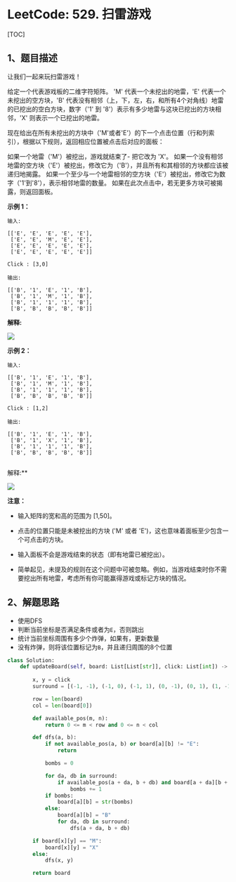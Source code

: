 # LeetCode: 529. 扫雷游戏

[TOC]

## 1、题目描述

让我们一起来玩扫雷游戏！

给定一个代表游戏板的二维字符矩阵。 'M' 代表一个未挖出的地雷，'E' 代表一个未挖出的空方块，'B' 代表没有相邻（上，下，左，右，和所有4个对角线）地雷的已挖出的空白方块，数字（'1' 到 '8'）表示有多少地雷与这块已挖出的方块相邻，'X' 则表示一个已挖出的地雷。

现在给出在所有未挖出的方块中（'M'或者'E'）的下一个点击位置（行和列索引），根据以下规则，返回相应位置被点击后对应的面板：

如果一个地雷（'M'）被挖出，游戏就结束了- 把它改为 'X'。
如果一个没有相邻地雷的空方块（'E'）被挖出，修改它为（'B'），并且所有和其相邻的方块都应该被递归地揭露。
如果一个至少与一个地雷相邻的空方块（'E'）被挖出，修改它为数字（'1'到'8'），表示相邻地雷的数量。
如果在此次点击中，若无更多方块可被揭露，则返回面板。

**示例 1：**

```
输入: 

[['E', 'E', 'E', 'E', 'E'],
 ['E', 'E', 'M', 'E', 'E'],
 ['E', 'E', 'E', 'E', 'E'],
 ['E', 'E', 'E', 'E', 'E']]

Click : [3,0]

输出: 

[['B', '1', 'E', '1', 'B'],
 ['B', '1', 'M', '1', 'B'],
 ['B', '1', '1', '1', 'B'],
 ['B', 'B', 'B', 'B', 'B']]
```

**解释:**

![](https://assets.leetcode-cn.com/aliyun-lc-upload/uploads/2018/10/12/minesweeper_example_1.png)

**示例 2：**

```
输入: 

[['B', '1', 'E', '1', 'B'],
 ['B', '1', 'M', '1', 'B'],
 ['B', '1', '1', '1', 'B'],
 ['B', 'B', 'B', 'B', 'B']]

Click : [1,2]

输出: 

[['B', '1', 'E', '1', 'B'],
 ['B', '1', 'X', '1', 'B'],
 ['B', '1', '1', '1', 'B'],
 ['B', 'B', 'B', 'B', 'B']]


```

解释:**

 ![](https://assets.leetcode-cn.com/aliyun-lc-upload/uploads/2018/10/12/minesweeper_example_2.png)

**注意：**

- 输入矩阵的宽和高的范围为 [1,50]。

- 点击的位置只能是未被挖出的方块 ('M' 或者 'E')，这也意味着面板至少包含一个可点击的方块。

- 输入面板不会是游戏结束的状态（即有地雷已被挖出）。

- 简单起见，未提及的规则在这个问题中可被忽略。例如，当游戏结束时你不需要挖出所有地雷，考虑所有你可能赢得游戏或标记方块的情况。

## 2、解题思路

- 使用DFS
- 判断当前坐标是否满足条件或者为`E`，否则跳出
- 统计当前坐标周围有多少个炸弹，如果有，更新数量
- 没有炸弹，则将该位置标记为`B`，并且递归周围的8个位置

```python
class Solution:
    def updateBoard(self, board: List[List[str]], click: List[int]) -> List[List[str]]:
        
        x, y = click
        surround = [(-1, -1), (-1, 0), (-1, 1), (0, -1), (0, 1), (1, -1), (1, 0), (1, 1)]

        row = len(board)
        col = len(board[0])

        def available_pos(m, n):
            return 0 <= m < row and 0 <= n < col

        def dfs(a, b):
            if not available_pos(a, b) or board[a][b] != "E":
                return

            bombs = 0

            for da, db in surround:
                if available_pos(a + da, b + db) and board[a + da][b + db] == "M":
                    bombs += 1
            if bombs:
                board[a][b] = str(bombs)
            else:
                board[a][b] = "B"
                for da, db in surround:
                    dfs(a + da, b + db)

        if board[x][y] == "M":
            board[x][y] = "X"
        else:
            dfs(x, y)

        return board
```

